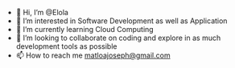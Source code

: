 - 👋 Hi, I’m @Elola
- 👀 I’m interested in Software Development as well as Application
- 🌱 I’m currently learning Cloud Computing
- 💞️ I’m looking to collaborate on coding and explore in as much development tools as possible
- 📫 How to reach me matloajoseph@gmail.com

<!---
Elola/Elola is a ✨ special ✨ repository because its `README.md` (this file) appears on your GitHub profile.
You can click the Preview link to take a look at your changes.
--->
